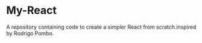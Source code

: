 # My-React
A repository containing code to create a simpler React from scratch.inspired by Rodrigo Pombo.
